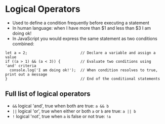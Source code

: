 # Logical Operators

* Used to define a condition frequently before executing a statement
* In human language: when I have more than $1 and less than $3 I am doing ok!
* In JavaScript you would express the same statement as two conditions combined:

```
let a = 2;                        // Declare a variable and assign a value
if ((a > 1) && (a < 3)) {         // Evaluate two conditions using 'and' criteria
  console.log('I am doing ok!');  // When condition resolves to true, print out a message
}                                 // End of the conditional statements
```

## Full list of logical operators

* `&&` logical 'and', true when both are true: `a && b`
* `||` logical 'or', true when either or both `a` or `b` are true: `a || b` 
* `!` logical 'not', true when `a` is false or not true: `!a`

